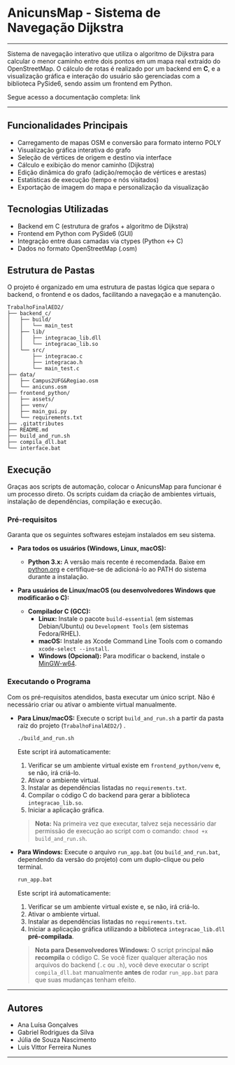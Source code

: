 # AnicunsMap - Sistema de Navegação Dijkstra

---

Sistema de navegação interativo que utiliza o algoritmo de Dijkstra para calcular o menor caminho entre dois pontos em um mapa real extraído do OpenStreetMap. O cálculo de rotas é realizado por um backend em **C**, e a visualização gráfica e interação do usuário são gerenciadas com a biblioteca PySide6, sendo assim um frontend em Python.

Segue acesso a documentação completa: link

---

## Funcionalidades Principais

* Carregamento de mapas OSM e conversão para formato interno POLY
* Visualização gráfica interativa do grafo
* Seleção de vértices de origem e destino via interface
* Cálculo e exibição do menor caminho (Dijkstra)
* Edição dinâmica do grafo (adição/remoção de vértices e arestas)
* Estatísticas de execução (tempo e nós visitados)
* Exportação de imagem do mapa e personalização da visualização

## Tecnologias Utilizadas 

* Backend em C (estrutura de grafos + algoritmo de Dijkstra)
* Frontend em Python com PySide6 (GUI)
* Integração entre duas camadas via ctypes (Python ↔ C)
* Dados no formato OpenStreetMap (.osm)

## Estrutura de Pastas 
O projeto é organizado em uma estrutura de pastas lógica que separa o backend, o frontend e os dados, facilitando a navegação e a manutenção.
```
TrabalhoFinalAED2/
├── backend_c/
│   ├── build/
│   │   └── main_test
│   ├── lib/
│   │   ├── integracao_lib.dll
│   │   └── integracao_lib.so
│   └── src/
│       ├── integracao.c
│       ├── integracao.h
│       └── main_test.c
├── data/
│   ├── Campus2UFG&Regiao.osm
│   └── anicuns.osm
├── frontend_python/
│   ├── assets/
│   ├── venv/
│   ├── main_gui.py
│   └── requirements.txt
├── .gitattributes
├── README.md
├── build_and_run.sh
├── compila_dll.bat
└── interface.bat
```

## Execução 
Graças aos scripts de automação, colocar o AnicunsMap para funcionar é um processo direto. Os scripts cuidam da criação de ambientes virtuais, instalação de dependências, compilação e execução.

### Pré-requisitos

Garanta que os seguintes softwares estejam instalados em seu sistema.

* **Para todos os usuários (Windows, Linux, macOS):**
    * **Python 3.x:** A versão mais recente é recomendada. Baixe em [python.org](https://www.python.org/) e certifique-se de adicioná-lo ao PATH do sistema durante a instalação.

* **Para usuários de Linux/macOS (ou desenvolvedores Windows que modificarão o C):**
    * **Compilador C (GCC):**
        * **Linux:** Instale o pacote `build-essential` (em sistemas Debian/Ubuntu) ou `Development Tools` (em sistemas Fedora/RHEL).
        * **macOS:** Instale as Xcode Command Line Tools com o comando `xcode-select --install`.
        * **Windows (Opcional):** Para modificar o backend, instale o [MinGW-w64](https://mingw-w64.org/doku.php/download/mingw-builds).

### Executando o Programa

Com os pré-requisitos atendidos, basta executar um único script. Não é necessário criar ou ativar o ambiente virtual manualmente.

* **Para Linux/macOS:**
    Execute o script `build_and_run.sh` a partir da pasta raiz do projeto  (`TrabalhoFinalAED2/`) .
    ```bash
    ./build_and_run.sh
    ```
    Este script irá automaticamente:
    1.  Verificar se um ambiente virtual existe em `frontend_python/venv` e, se não, irá criá-lo.
    2.  Ativar o ambiente virtual.
    3.  Instalar as dependências listadas no `requirements.txt`.
    4.  Compilar o código C do backend para gerar a biblioteca `integracao_lib.so`.
    5.  Iniciar a aplicação gráfica.

    > **Nota:** Na primeira vez que executar, talvez seja necessário dar permissão de execução ao script com o comando: `chmod +x build_and_run.sh`.
    
* **Para Windows:**
    Execute o arquivo `run_app.bat` (ou `build_and_run.bat`, dependendo da versão do projeto) com um duplo-clique ou pelo terminal.
    ```cmd
    run_app.bat
    ```
    Este script irá automaticamente:
    1.  Verificar se um ambiente virtual existe e, se não, irá criá-lo.
    2.  Ativar o ambiente virtual.
    3.  Instalar as dependências listadas no `requirements.txt`.
    4.  Iniciar a aplicação gráfica utilizando a biblioteca `integracao_lib.dll` **pré-compilada**.

    > **Nota para Desenvolvedores Windows:** O script principal **não recompila** o código C. Se você fizer qualquer alteração nos arquivos do backend (`.c` ou `.h`), você deve executar o script `compila_dll.bat` manualmente **antes** de rodar `run_app.bat` para que suas mudanças tenham efeito.

---

## Autores 
* Ana Luísa Gonçalves 
* Gabriel Rodrigues da Silva 
* Júlia de Souza Nascimento
* Luis Vittor Ferreira Nunes 

---


